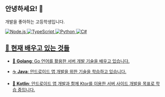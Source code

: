## 안녕하세요! 👋

개발을 좋아하는 고등학생입니다.

<a href="">![Node.js](https://img.shields.io/badge/Node.js-8CC84B?style=for-the-badge&logo=node.js&logoColor=fff)
<a href="">![TypeScript](https://img.shields.io/badge/TypeScript-007ACC?style=for-the-badge&logo=typescript&logoColor=fff)
<a href="">![Python](https://img.shields.io/badge/Python-3ba4dd?style=for-the-badge&logo=python&logoColor=015)
<a href="">![C#](https://img.shields.io/badge/C%23-239120?style=for-the-badge&logo=cSharp&logoColor=fff)

## 🌱 현재 배우고 있는 것들

<!--
<a href="">![Go](https://img.shields.io/badge/Go-00ADD8?logo=Go&logoColor=fff&style=for-the-badge)
<a href="">![Kotlin](https://img.shields.io/badge/Kotlin-5472f7?style=for-the-badge&logo=kotlin&logoColor=fff)
<a href="">![Java](https://img.shields.io/badge/Java-ED8B00?style=for-the-badge&logo=openjdk&logoColor=white)
-->

- 🦙 **Golang**: Go 언어를 활용한 서버 개발 기술을 배우고 있습니다.
  
- ☕ **Java**: 안드로이드 앱 개발을 위한 기술을 학습하고 있습니다.

- 💙 **Kotlin**: 안드로이드 앱 개발과 함께 Ktor를 이용한 서버 사이드 개발을 목표로 학습 중입니다.
